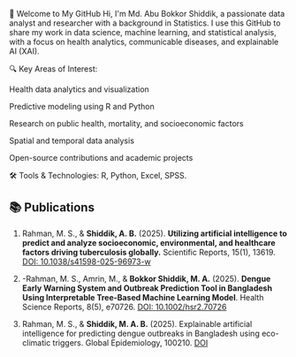 👋 Welcome to My GitHub
Hi, I'm Md. Abu Bokkor Shiddik, a passionate data analyst and researcher with a background in Statistics. I use this GitHub to share my work in data science, machine learning, and statistical analysis, with a focus on health analytics, communicable diseases, and explainable AI (XAI).

🔍 Key Areas of Interest:

Health data analytics and visualization

Predictive modeling using R and Python

Research on public health, mortality, and socioeconomic factors

Spatial and temporal data analysis

Open-source contributions and academic projects

🛠️ Tools & Technologies:
R, Python,  Excel,  SPSS.

## 📚 Publications
1. Rahman, M. S., & **Shiddik, A. B.** (2025). **Utilizing artificial intelligence to predict and analyze socioeconomic, environmental, and healthcare factors driving tuberculosis globally.** Scientific Reports, 15(1), 13619.  [DOI: 10.1038/s41598-025-96973-w]( https://doi.org/10.1038/s41598-025-96973-w)

2. -Rahman, M. S., Amrin, M., & **Bokkor Shiddik, M. A.** (2025). **Dengue Early Warning System and Outbreak Prediction Tool in Bangladesh Using Interpretable Tree‐Based Machine Learning Model**. Health Science Reports, 8(5), e70726. [DOI: 10.1002/hsr2.70726]( https://doi.org/10.1002/hsr2.70726)

3. Rahman, M. S., & **Shiddik, M. A. B.** (2025). Explainable artificial intelligence for predicting dengue outbreaks in Bangladesh using eco-climatic triggers. Global Epidemiology, 100210. [DOI](https://doi.org/10.1016/j.gloepi.2025.100210)
